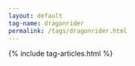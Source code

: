 ```yaml
---
layout: default
tag-name: dragonrider
permalink: /tags/dragonrider.html
---
```


{% include tag-articles.html %}
